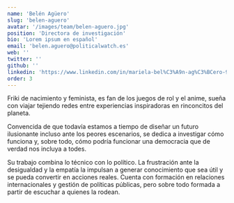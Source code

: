 ```yaml
---
name: 'Belén Agüero'
slug: 'belen-aguero'
avatar: '/images/team/belen-aguero.jpg'
position: 'Directora de investigación'
bio: 'Lorem ipsum en español'
email: 'belen.aguero@politicalwatch.es'
web: ''
twitter: ''
github: ''
linkedin: 'https://www.linkedin.com/in/mariela-bel%C3%A9n-ag%C3%BCero-980b224b/'
order: 3
---
```


Friki de nacimiento y feminista, es fan de los juegos de rol y el anime, sueña con viajar tejiendo redes entre experiencias inspiradoras en rinconcitos del planeta.

Convencida de que todavía estamos a tiempo de diseñar un futuro ilusionante incluso ante los peores escenarios, se dedica a investigar cómo funciona y, sobre todo, cómo podría funcionar una democracia que de verdad nos incluya a todes.

Su trabajo combina lo técnico con lo político. La frustración ante la desigualdad y la empatía la impulsan a generar conocimiento que sea útil y se pueda convertir en acciones reales. Cuenta con formación en relaciones internacionales y gestión de políticas públicas, pero sobre todo formada a partir de escuchar a quienes la rodean.
